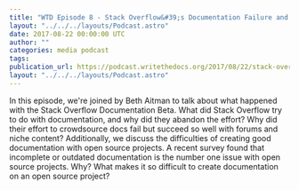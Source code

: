 ```yaml
---
title: "WTD Episode 8 - Stack Overflow&#39;s Documentation Failure and Open Source Challenges"
layout: "../../../layouts/Podcast.astro"
date: 2017-08-22 00:00:00 UTC
author: ""
categories: media podcast
tags:
publication_url: https://podcast.writethedocs.org/2017/08/22/stack-overflow-failure-open-source-challenges/
layout: "../../../layouts/Podcast.astro"
---
```


In this episode, we're joined by Beth Aitman to talk about what happened with the Stack Overflow Documentation Beta. What did Stack Overflow try to do with documentation, and why did they abandon the effort? Why did their effort to crowdsource docs fail but succeed so well with forums and niche content? Additionally, we discuss the difficulties of creating good documentation with open source projects. A recent survey found that incomplete or outdated documentation is the number one issue with open source projects. Why? What makes it so difficult to create documentation on an open source project?

